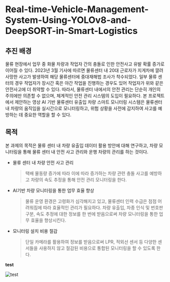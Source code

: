 # Real-time-Vehicle-Management-System-Using-YOLOv8-and-DeepSORT-in-Smart-Logistics

## **추진 배경**

물류 현장에서 업무 중 화물 차량과 작업자 간의 충돌로 인한 안전사고 유발 확률 증가로 이어질 수 있다. 2023년 3월 기사에 따르면 물류센터 내 20대 근로자가 지게차에 깔려 사망한 사고가 발생하여 해당 물류센터에 중대재해법 조사가 착수되었다. 일부 물류 센터의 경우 작업자가 장시간 혹은 야간 작업을 진행하는 경우도 있어 작업자가 위와 같은 안전사고에 더 취약할 수 있다. 따라서, 물류센터 내에서의 안전 관리는 단순히 개인의 주의에만 의존할 수 없으며, 체계적인 안전 관리 시스템의 도입이 필요하다. 본 프로젝트에서 제안하는 영상 AI 기반 물류센터 유출입 차량 스마트 모니터링 시스템은 물류센터 내 차량의 움직임을 실시간으로 모니터링하고, 위험 상황을 사전에 감지하여 사고를 예방하는 데 중요한 역할을 할 수 있다. 

## **목적**
본 과제의 목적은 물류 센터 내 차량 유출입 데이터 활용 방안에 대해 연구하고, 차량 모니터링을 통해 물류 센터 내 안전 사고 관리와 운행 차량의 관리를 하는 것이다.
- 물류 센터 내 차량 안전 사고 관리
  > 택배 물동량 증가에 따라 이에 따라 증가하는 차량 관련 충돌 사고를 예방하고 차량의 속도 추정을 통해 안전 관리 모니터링을 한다.
- AI기반 차량 모니터링을 통한 업무 효율 향상
  > 물류 운영 환경은 고령화가 심각해지고 있고, 물류센터 인력 수급은 점점 어려워짐에 따라 효율적인 관리가 필요하다. 차량 유출입, 차종 인식 및 번호판 구분, 속도 추정에 대한 정보를 한 번에 받음으로써 차량 모니터링을 통한 업무 효율을 향상시킨다.
- 모니터링 설치 비용 절감
  > 단일 카메라를 활용하여 정보를 받음으로써 LPR, 적외선 센서 등 다양한 센서들을 사용하지 않고 절감된 비용으로 통합된 모니터링을 할 수 있도록 한다. 


**test**

![test](https://github.com/YeeunMoon/Real-time-Vehicle-Management-System-Using-YOLOv8-and-DeepSORT-in-Smart-Logistics/assets/64064088/f6d4f63f-d6bb-477b-8e7f-a6327f6b59cf)

